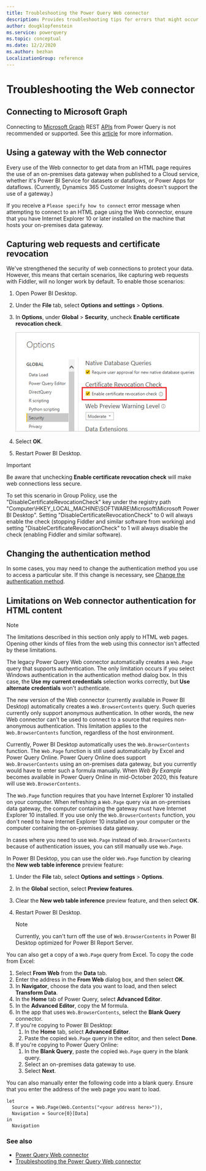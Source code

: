 ```yaml
---
title: Troubleshooting the Power Query Web connector
description: Provides troubleshooting tips for errors that might occur when using the Power Query Web connector to connect to a web site.
author: dougklopfenstein
ms.service: powerquery
ms.topic: conceptual
ms.date: 12/2/2020
ms.author: bezhan
LocalizationGroup: reference
---
```


# Troubleshooting the Web connector

## Connecting to Microsoft Graph

Connecting to [Microsoft Graph](https://docs.microsoft.com/graph/overview) REST [APIs](https://graph.microsoft.com) from Power Query is not recommended or supported. See this [article](../connecting-to-graph.md) for more information.

## Using a gateway with the Web connector

Every use of the Web connector to get data from an HTML page requires the use of an on-premises data gateway when published to a Cloud service, whether it's Power BI Service for datasets or dataflows, or Power Apps for dataflows. (Currently, Dynamics 365 Customer Insights doesn't support the use of a gateway.) <!-- The only exception is when using Power BI Desktop with the **New web table inference** option turned on, and then publishing that report to the Power BI service. The **New web table inference** option can be enabled or disabled in Power BI Desktop by going to **File** > **Options and settings** > **Options** > **Preview features**. The option is enabled by default. -->

If you receive a `Please specify how to connect` error message when attempting to connect to an HTML page using the Web connector, ensure that you have Internet Explorer 10 or later installed on the machine that hosts your on-premises data gateway. 

## Capturing web requests and certificate revocation

We've strengthened the security of web connections to protect your data. However, this means that certain scenarios, like capturing web requests with Fiddler, will no longer work by default. To enable those scenarios:

1. Open Power BI Desktop.
2. Under the **File** tab, select **Options and settings** > **Options**.
3. In **Options**, under **Global** > **Security**, uncheck **Enable certificate revocation check**.

   ![Image with the Enable certificate revocation check box selected](../../images/web-certificate-revocation.png)

4. Select **OK**.
5. Restart Power BI Desktop.

>[!IMPORTANT]
>Be aware that unchecking **Enable certificate revocation check** will make web connections less secure.

To set this scenario in Group Policy, use the "DisableCertificateRevocationCheck" key under the registry path "Computer\HKEY_LOCAL_MACHINE\SOFTWARE\Microsoft\Microsoft Power BI Desktop". Setting "DisableCertificateRevocationCheck" to 0 will always enable the check (stopping Fiddler and similar software from working) and setting "DisableCertificateRevocationCheck" to 1 will always disable the check (enabling Fiddler and similar software).

## Changing the authentication method

In some cases, you may need to change the authentication method you use to access a particular site. If this change is necessary, see [Change the authentication method](../../connectorauthentication.md#change-the-authentication-method).

## Limitations on Web connector authentication for HTML content

>[!NOTE]
> The limitations described in this section only apply to HTML web pages. Opening other kinds of files from the web using this connector isn't affected by these limitations.

The legacy Power Query Web connector automatically creates a `Web.Page` query that supports authentication. The only limitation occurs if you select Windows authentication in the authentication method dialog box. In this case, the **Use my current credentials** selection works correctly, but **Use alternate credentials** won't authenticate.

The new version of the Web connector (currently available in Power BI Desktop) automatically creates a `Web.BrowserContents` query. Such queries currently only support anonymous authentication. In other words, the new Web connector can't be used to connect to a source that requires non-anonymous authentication. This limitation applies to the `Web.BrowserContents` function, regardless of the host environment.

Currently, Power BI Desktop automatically uses the `Web.BrowserContents` function. The `Web.Page` function is still used automatically by Excel and Power Query Online. Power Query Online does support `Web.BrowserContents` using an on-premises data gateway, but you currently would have to enter such a formula manually. When *Web By Example* becomes available in Power Query Online in mid-October 2020, this feature will use `Web.BrowserContents`.

The `Web.Page` function requires that you have Internet Explorer 10 installed on your computer. When refreshing a `Web.Page` query via an on-premises data gateway, the computer containing the gateway must have Internet Explorer 10 installed. If you use only the `Web.BrowserContents` function, you don't need to have Internet Explorer 10 installed on your computer or the computer containing the on-premises data gateway.

In cases where you need to use `Web.Page` instead of `Web.BrowserContents` because of authentication issues, you can still manually use `Web.Page`.

In Power BI Desktop, you can use the older `Web.Page` function by clearing the **New web table inference** preview feature:

1. Under the **File** tab, select **Options and settings** > **Options**.
2. In the **Global** section, select **Preview features**.
3. Clear the **New web table inference** preview feature, and then select **OK**.
4. Restart Power BI Desktop.

    >[!NOTE]
    >Currently, you can't turn off the use of `Web.BrowserContents` in Power BI Desktop optimized for Power BI Report Server.

You can also get a copy of a `Web.Page` query from Excel. To copy the code from Excel:

1. Select **From Web** from the **Data** tab.
2. Enter the address in the **From Web** dialog box, and then select **OK**.
3. In **Navigator**, choose the data you want to load, and then select **Transform Data**.
4. In the **Home** tab of Power Query, select **Advanced Editor**. 
5. In the **Advanced Editor**, copy the M formula.
6. In the app that uses `Web.BrowserContents`, select the **Blank Query** connector.
7. If you're copying to Power BI Desktop:
    1. In the **Home** tab, select **Advanced Editor**.
    2. Paste the copied `Web.Page` query in the editor, and then select **Done**.
8. If you're copying to Power Query Online:
    1. In the **Blank Query**, paste the copied `Web.Page` query in the blank query.
    2. Select an on-premises data gateway to use.
    3. Select **Next**. 

You can also manually enter the following code into a blank query. Ensure that you enter the address of the web page you want to load.

```powerqury-m
let
  Source = Web.Page(Web.Contents("<your address here>")),
  Navigation = Source{0}[Data]
in
  Navigation
```

### See also

* [Power Query Web connector](web.md)
* [Troubleshooting the Power Query Web connector](web-troubleshoot.md)